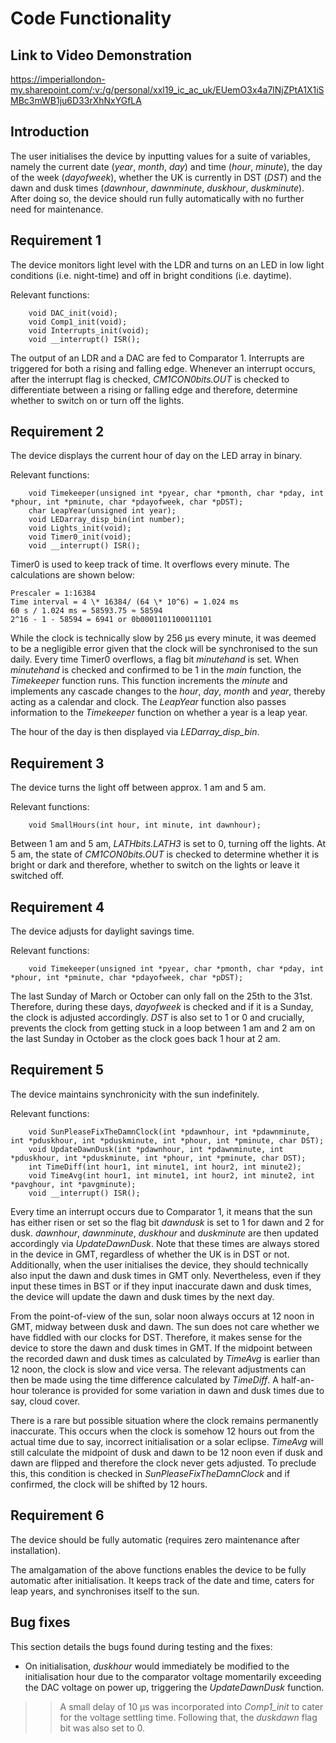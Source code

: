 # Code Functionality

## Link to Video Demonstration
<https://imperiallondon-my.sharepoint.com/:v:/g/personal/xxl19_ic_ac_uk/EUemO3x4a7lNjZPtA1X1iSMBc3mWB1ju6D33rXhNxYGfLA>

## Introduction
The user initialises the device by inputting values for a suite of variables, namely the current date (*year*, *month*, *day*) and time (*hour*, *minute*), the day of the week (*dayofweek*), whether the UK is currently in DST (*DST*) and the dawn and dusk times (*dawnhour*, *dawnminute*, *duskhour*, *duskminute*). After doing so, the device should run fully automatically with no further need for maintenance.

## Requirement 1
The device monitors light level with the LDR and turns on an LED in low light conditions (i.e. night-time) and off in bright conditions (i.e. daytime).

Relevant functions:
```
    void DAC_init(void);
    void Comp1_init(void);
    void Interrupts_init(void);
    void __interrupt() ISR();
```
The output of an LDR and a DAC are fed to Comparator 1. Interrupts are triggered for both a rising and falling edge. Whenever an interrupt occurs, after the interrupt flag is checked, *CM1CON0bits.OUT* is checked to differentiate between a rising or falling edge and therefore, determine whether to switch on or turn off the lights.

## Requirement 2
The device displays the current hour of day on the LED array in binary.

Relevant functions:
```
    void Timekeeper(unsigned int *pyear, char *pmonth, char *pday, int *phour, int *pminute, char *pdayofweek, char *pDST);
    char LeapYear(unsigned int year);
    void LEDarray_disp_bin(int number);
    void Lights_init(void);
    void Timer0_init(void);
    void __interrupt() ISR();
```
Timer0 is used to keep track of time. It overflows every minute. The calculations are shown below:

    Prescaler = 1:16384
    Time interval = 4 \* 16384/ (64 \* 10^6) = 1.024 ms
    60 s / 1.024 ms = 58593.75 ≈ 58594
    2^16 - 1 - 58594 = 6941 or 0b0001101100011101
	
While the clock is technically slow by 256 μs every minute, it was deemed to be a negligible error given that the clock will be synchronised to the sun daily. Every time Timer0 overflows, a flag bit *minutehand* is set. When *minutehand* is checked and confirmed to be 1 in the *main* function, the *Timekeeper* function runs. This function increments the *minute* and implements any cascade changes to the *hour*, *day*, *month* and *year*, thereby acting as a calendar and clock. The *LeapYear* function also passes information to the *Timekeeper* function on whether a year is a leap year.

The hour of the day is then displayed via *LEDarray_disp_bin*.

## Requirement 3
The device turns the light off between approx. 1 am and 5 am.

Relevant functions:
```
    void SmallHours(int hour, int minute, int dawnhour);
```
Between 1 am and 5 am, *LATHbits.LATH3* is set to 0, turning off the lights. At 5 am, the state of *CM1CON0bits.OUT* is checked to determine whether it is bright or dark and therefore, whether to switch on the lights or leave it switched off.

## Requirement 4
The device adjusts for daylight savings time.

Relevant functions:
```
    void Timekeeper(unsigned int *pyear, char *pmonth, char *pday, int *phour, int *pminute, char *pdayofweek, char *pDST);
```
The last Sunday of March or October can only fall on the 25th to the 31st. Therefore, during these days, *dayofweek* is checked and if it is a Sunday, the clock is adjusted accordingly. *DST* is also set to 1 or 0 and crucially, prevents the clock from getting stuck in a loop between 1 am and 2 am on the last Sunday in October as the clock goes back 1 hour at 2 am.

## Requirement 5
The device maintains synchronicity with the sun indefinitely.

Relevant functions:
```
    void SunPleaseFixTheDamnClock(int *pdawnhour, int *pdawnminute, int *pduskhour, int *pduskminute, int *phour, int *pminute, char DST);
    void UpdateDawnDusk(int *pdawnhour, int *pdawnminute, int *pduskhour, int *pduskminute, int *phour, int *pminute, char DST);
    int TimeDiff(int hour1, int minute1, int hour2, int minute2);
    void TimeAvg(int hour1, int minute1, int hour2, int minute2, int *pavghour, int *pavgminute);
    void __interrupt() ISR();
```
Every time an interrupt occurs due to Comparator 1, it means that the sun has either risen or set so the flag bit *dawndusk* is set to 1 for dawn and 2 for dusk. *dawnhour*, *dawnminute*, *duskhour* and *duskminute* are then updated accordingly via *UpdateDawnDusk*. Note that these times are always stored in the device in GMT, regardless of whether the UK is in DST or not. Additionally, when the user initialises the device, they should technically also input the dawn and dusk times in GMT only. Nevertheless, even if they input these times in BST or if they input inaccurate dawn and dusk times, the device will update the dawn and dusk times by the next day.

From the point-of-view of the sun, solar noon always occurs at 12 noon in GMT, midway between dusk and dawn. The sun does not care whether we have fiddled with our clocks for DST. Therefore, it makes sense for the device to store the dawn and dusk times in GMT. If the midpoint between the recorded dawn and dusk times as calculated by *TimeAvg* is earlier than 12 noon, the clock is slow and vice versa. The relevant adjustments can then be made using the time difference calculated by *TimeDiff*. A half-an-hour tolerance is provided for some variation in dawn and dusk times due to say, cloud cover.

There is a rare but possible situation where the clock remains permanently inaccurate. This occurs when the clock is somehow 12 hours out from the actual time due to say, incorrect initialisation or a solar eclipse. *TimeAvg* will still calculate the midpoint of dusk and dawn to be 12 noon even if dusk and dawn are flipped and therefore the clock never gets adjusted. To preclude this, this condition is checked in *SunPleaseFixTheDamnClock* and if confirmed, the clock will be shifted by 12 hours.

## Requirement 6
The device should be fully automatic (requires zero maintenance after installation).

The amalgamation of the above functions enables the device to be fully automatic after initialisation. It keeps track of the date and time, caters for leap years, and synchronises itself to the sun.

## Bug fixes
This section details the bugs found during testing and the fixes:

- On initialisation, *duskhour* would immediately be modified to the initialisation hour due to the comparator voltage momentarily exceeding the DAC voltage on power up, triggering the *UpdateDawnDusk* function.

>> A small delay of 10 μs was incorporated into *Comp1_init* to cater for the voltage settling time. Following that, the *duskdawn* flag bit was also set to 0.